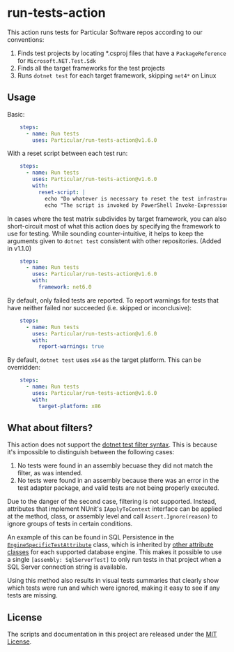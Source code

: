 # run-tests-action

This action runs tests for Particular Software repos according to our conventions:

1. Finds test projects by locating *.csproj files that have a `PackageReference` for `Microsoft.NET.Test.Sdk`
2. Finds all the target frameworks for the test projects
3. Runs `dotnet test` for each target framework, skipping `net4*` on Linux

## Usage

Basic:

```yaml
    steps:
      - name: Run tests
        uses: Particular/run-tests-action@v1.6.0
```

With a reset script between each test run:

```yaml
    steps:
      - name: Run tests
        uses: Particular/run-tests-action@v1.6.0
        with:
          reset-script: |
            echo "Do whatever is necessary to reset the test infrastructure between runs of each framework"
            echo "The script is invoked by PowerShell Invoke-Expression."
```

In cases where the test matrix subdivides by target framework, you can also short-circuit most of what this action does by specifying the framework to use for testing. While sounding counter-intuitive, it helps to keep the arguments given to `dotnet test` consistent with other repositories. (Added in v1.1.0)

```yaml
    steps:
      - name: Run tests
        uses: Particular/run-tests-action@v1.6.0
        with:
          framework: net6.0
```

By default, only failed tests are reported. To report warnings for tests that have neither failed nor succeeded (i.e. skipped or inconclusive):

```yaml
    steps:
      - name: Run tests
        uses: Particular/run-tests-action@v1.6.0
        with:
          report-warnings: true
```

By default, `dotnet test` uses `x64` as the target platform. This can be overridden:

```yaml
    steps:
      - name: Run tests
        uses: Particular/run-tests-action@v1.6.0
        with:
          target-platform: x86
```

## What about filters?

This action does not support the [dotnet test filter syntax](https://learn.microsoft.com/en-us/dotnet/core/testing/selective-unit-tests). This is because it's impossible to distinguish between the following cases:

1. No tests were found in an assembly becuase they did not match the filter, as was intended.
2. No tests were found in an assembly because there was an error in the test adapter package, and valid tests are not being properly executed.

Due to the danger of the second case, filtering is not supported. Instead, attributes that implement NUnit's `IApplyToContext` interface can be applied at the method, class, or assembly level and call `Assert.Ignore(reason)` to ignore groups of tests in certain conditions.

An example of this can be found in SQL Persistence in the [`EngineSpecificTestAttribute`](https://github.com/Particular/NServiceBus.Persistence.Sql/blob/master/src/TestHelper/EngineSpecificTestAttributes/EngineSpecificTestAttribute.cs) class, which is inherited by [other attribute classes](https://github.com/Particular/NServiceBus.Persistence.Sql/tree/master/src/TestHelper/EngineSpecificTestAttributes) for each supported database engine. This makes it possible to use a single `[assembly: SqlServerTest]` to only run tests in that project when a SQL Server connection string is available.

Using this method also results in visual tests summaries that clearly show which tests were run and which were ignored, making it easy to see if any tests are missing.

## License

The scripts and documentation in this project are released under the [MIT License](LICENSE.md).
